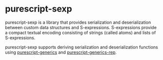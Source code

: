 # purescript-sexp

purescript-sexp is a library that provides serialization and deserialization
between custom data structures and S-expressions. S-expressions provide a
compact textual encoding consisting of strings (called atoms) and lists of
S-expressions.

purescript-sexp supports deriving serialization and deserialization functions
using [purescript-generics][psg] and [purescript-generics-rep][psgr].

[psg]: https://pursuit.purescript.org/packages/purescript-generics
[psgr]: https://pursuit.purescript.org/packages/purescript-generics-rep
